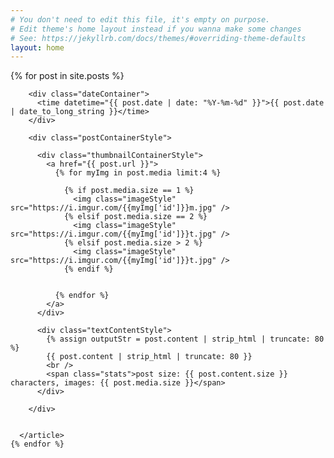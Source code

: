 ```yaml
---
# You don't need to edit this file, it's empty on purpose.
# Edit theme's home layout instead if you wanna make some changes
# See: https://jekyllrb.com/docs/themes/#overriding-theme-defaults
layout: home
---
```



<style>
/*
  .cards {
    display: flex;
    flex-wrap: wrap;
    align-items: flex-start;
    max-height: 100vh;

    justify-content: space-around;
    align-content: stretch;

  }



  .cards img {
    margin: 10px;
    border: 3px solid #000;
    box-shadow: 3px 3px 8px 0px rgba(0,0,0,0.3);
    max-width: 23vw;
  }

*/




  .textContentStyle {
      /*flexDirection: 'column';*/
      /*justifyContent: 'space-around';*/
      /*justify-content: center;*/

      /*flex-shrink: 1;*/

      align-items: center;
      align-content: stretch;
      margin-left: 30px;

      font-size: large;




      /*white-space: nowrap;*/
  /*
      overflow: hidden;
      text-overflow: ellipsis;
      max-width: 120ch;
      */
  }

  .thumbnailContainerStyle {
      /*flex-shrink: 1;
      flex-grow: 1;*/
      /*flex-wrap: wrap;*/
      /*justifyContent: 'center';
      alignItems: 'center';*/
      marginLeft: 10;
      marginRight: 10;
      /*flex-direction: row;*/

  }

  .imageStyle {
      /*height: 300;*/
      width: null;
      /*flex-direction: row;*/
      align-items: 'center';


  }


    .postContainerStyle {
        /*flex-shrink: 1;
        flex-grow: 1;*/
        display: inline-flex;
        borderBottomWidth: 1;
        padding: 5;
        backgroundColor: '#fff';
        justifyContent: 'space-between';
        align-items: center;
        align-content: stretch;
        /*flexDirection: 'column';*/
        borderColor: '#ddd';
        /*position: 'relative';*/
        padding-bottom: 60px;
    }

    .outerContainerStyle {
        display: "flex";
        flex-direction: "column";
    }

    .dateContainer {
      width: "300px";
      opacity: 0.5;
    }

    .stats {
      opacity: 0.5;
      font-size: small;
    }



  @media only screen and (max-width: 600px) {

    .postContainerStyle {
        /*flex-shrink: 1;
        flex-grow: 1;*/
        display: block;
    }

    .textContentStyle {

        align-items: center;
        align-content: stretch;
        margin-left: 0px;

        font-size: medium;
    }

    .outerContainerStyle {
        display: "flex";
        flex-direction: "column";
        width: 100%;
    }


  }


</style>

<main class="outerContainerStyle">
	{% for post in site.posts %}
	  <article>

	    <div class="dateContainer">
	      <time datetime="{{ post.date | date: "%Y-%m-%d" }}">{{ post.date | date_to_long_string }}</time>
	    </div>

	    <div class="postContainerStyle">

	      <div class="thumbnailContainerStyle">
	        <a href="{{ post.url }}">
	          {% for myImg in post.media limit:4 %}

	            {% if post.media.size == 1 %}
	              <img class="imageStyle" src="https://i.imgur.com/{{myImg['id']}}m.jpg" />
	            {% elsif post.media.size == 2 %}
	              <img class="imageStyle" src="https://i.imgur.com/{{myImg['id']}}t.jpg" />
	            {% elsif post.media.size > 2 %}
	              <img class="imageStyle" src="https://i.imgur.com/{{myImg['id']}}t.jpg" />
	            {% endif %}


	          {% endfor %}
	        </a>
	      </div>

	      <div class="textContentStyle">
	        {% assign outputStr = post.content | strip_html | truncate: 80 %}
	        {{ post.content | strip_html | truncate: 80 }}
	        <br />
	        <span class="stats">post size: {{ post.content.size }} characters, images: {{ post.media.size }}</span>
	      </div>

	    </div>


	  </article>
	{% endfor %}
</main>
